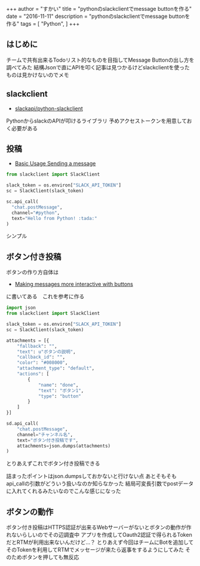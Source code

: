 +++
author = "すかい"
title = "pythonのslackclientでmessage buttonを作る"
date = "2016-11-11"
description = "pythonのslackclientでmessage buttonを作る"
tags = [
    "Python",
]
+++

## はじめに

チームで共有出来るTodoリスト的なものを目指してMessage Buttonの出し方を調べてみた
結構Jsonで直にAPIを叩く記事は見つかるけどslackclientを使ったものは見かけないのでメモ

## slackclient

- [slackapi/python-slackclient](https://github.com/slackapi/python-slackclient)

PythonからslackのAPIが叩けるライブラリ
予めアクセストークンを用意しておく必要がある

## 投稿

- [Basic Usage Sending a message](http://slackapi.github.io/python-slackclient/basic_usage.html#sending-a-message)

```py
from slackclient import SlackClient

slack_token = os.environ["SLACK_API_TOKEN"]
sc = SlackClient(slack_token)

sc.api_call(
  "chat.postMessage",
  channel="#python",
  text="Hello from Python! :tada:"
)
```

シンプル

## ボタン付き投稿
ボタンの作り方自体は

- [Making messages more interactive with buttons](https://api.slack.com/docs/message-buttons)

に書いてある　これを参考に作る

```py
import json
from slackclient import SlackClient

slack_token = os.environ["SLACK_API_TOKEN"]
sc = SlackClient(slack_token)

attachments = [{
    "fallback": "",
    "text": u"ボタンの説明",
    "callback_id": "",
    "color": "#008000",
    "attachment_type": "default",
    "actions": [
        {
            "name": "done",
            "text": "ボタン1",
            "type": "button"
        }
    ]
}]

sd.api_call(
    "chat.postMessage",
    channel="チャンネル名",
    text="ボタン付き投稿です",
    attachments=json.dumps(attachments)
)
```

とりあえずこれでボタン付き投稿できる

詰まったポイントはjson.dumpsしておかないと行けない点
あとそもそもapi_callの引数がどういう扱いなのか知らなかった
結局可変長引数でpostデータに入れてくれるみたいなのでこんな感じになった

## ボタンの動作

ボタン付き投稿はHTTPS認証が出来るWebサーバーがないとボタンの動作が作れないらしいのでその辺調査中
アプリを作成してOauth2認証で得られるTokenだとRTMが利用出来ないんだけど…？
とりあえず今回はチームにBotを追加してそのTokenを利用してRTMでメッセージが来たら返事をするようにしてみた
そのためボタンを押しても無反応
